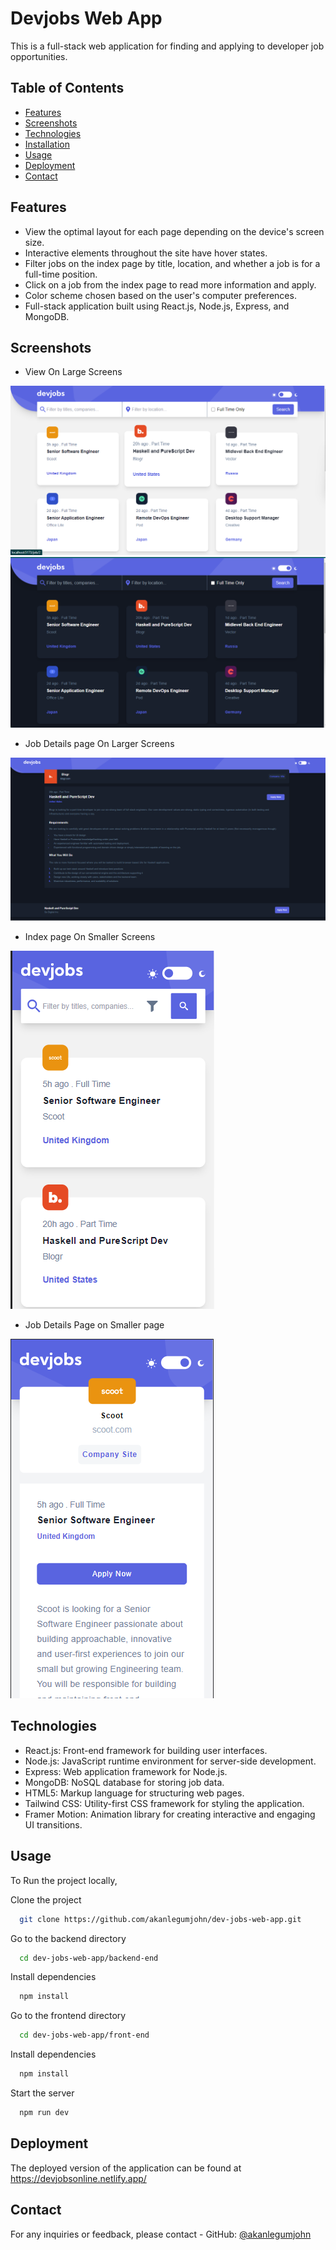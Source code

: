 # Devjobs Web App

This is a full-stack web application for finding and applying to developer job opportunities.

## Table of Contents

- [Features](#features)
- [Screenshots](#screenshots)
- [Technologies](#technologies)
- [Installation](#installation)
- [Usage](#usage)
- [Deployment](#deployment)
- [Contact](#contact)

## Features

- View the optimal layout for each page depending on the device's screen size.
- Interactive elements throughout the site have hover states.
- Filter jobs on the index page by title, location, and whether a job is for a full-time position.
- Click on a job from the index page to read more information and apply.
- Color scheme chosen based on the user's computer preferences.
- Full-stack application built using React.js, Node.js, Express, and MongoDB.

## Screenshots

- View On Large Screens

![Screenshot 3](front-end/src/screenshots/Large-screen-white-mode.png)
![Screenshot 2](front-end/src/screenshots/Large-screen-dark-mode.png)

- Job Details page On Larger Screens

![Screenshot 3](front-end/src/screenshots/large-screen-job-details-page.png)

- Index page On Smaller Screens

![Screenshot 3](front-end/src/screenshots/small-screen-job-details-page.png)

- Job Details Page on Smaller page

![Screenshot 1](front-end/src/screenshots/jobdetails-smaller-screen.png)

## Technologies

- React.js: Front-end framework for building user interfaces.
- Node.js: JavaScript runtime environment for server-side development.
- Express: Web application framework for Node.js.
- MongoDB: NoSQL database for storing job data.
- HTML5: Markup language for structuring web pages.
- Tailwind CSS: Utility-first CSS framework for styling the application.
- Framer Motion: Animation library for creating interactive and engaging UI transitions.

## Usage

To Run the project locally,

Clone the project

```bash
  git clone https://github.com/akanlegumjohn/dev-jobs-web-app.git
```

Go to the backend directory

```bash
  cd dev-jobs-web-app/backend-end
```

Install dependencies

```bash
  npm install
```

Go to the frontend directory

```bash
  cd dev-jobs-web-app/front-end
```

Install dependencies

```bash
  npm install
```

Start the server

```bash
  npm run dev
```

## Deployment

The deployed version of the application can be found at https://devjobsonline.netlify.app/

## Contact

For any inquiries or feedback, please contact - GitHub: [@akanlegumjohn](https://github.com/akanlegumjohn)
